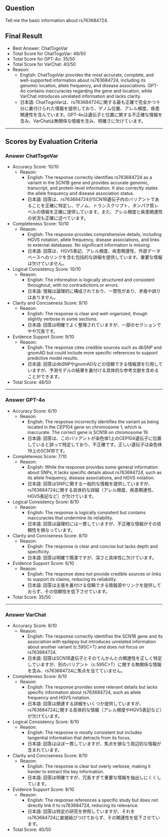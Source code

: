## Question

Tell me the basic information about rs763684724.

## Final Result

- Best Answer: ChatTogoVar
- Total Score for ChatTogoVar: 48/50
- Total Score for GPT-4o: 35/50
- Total Score for VarChat: 40/50
- Reason:
  - English: ChatTogoVar provides the most accurate, complete, and well-supported information about rs763684724, including its genomic location, allele frequency, and disease associations. GPT-4o contains inaccuracies regarding the gene and location, while VarChat introduces unrelated information and lacks clarity.
  - 日本語: ChatTogoVarは、rs763684724に関する最も正確で完全かつ十分に裏付けられた情報を提供しており、ゲノム位置、アレル頻度、疾患関連性を含んでいます。GPT-4oは遺伝子と位置に関する不正確な情報を含み、VarChatは無関係な情報を含み、明確さに欠けています。

---

## Scores by Evaluation Criteria

### Answer ChatTogoVar
- Accuracy Score: 10/10
  - Reason: 
    - English: The response correctly identifies rs763684724 as a variant in the SCN1B gene and provides accurate genomic, transcript, and protein-level information. It also correctly states the allele frequency and disease association status.
    - 日本語: 回答は、rs763684724がSCN1B遺伝子内のバリアントであることを正確に特定し、ゲノム、トランスクリプト、タンパク質レベルの情報を正確に提供しています。また、アレル頻度と疾患関連性の状況も正確に述べています。
- Completeness Score: 10/10
  - Reason: 
    - English: The response provides comprehensive details, including HGVS notation, allele frequency, disease associations, and links to external databases. No significant information is missing.
    - 日本語: 回答は、HGVS表記、アレル頻度、疾患関連性、外部データベースへのリンクを含む包括的な詳細を提供しています。重要な情報は欠けていません。
- Logical Consistency Score: 10/10
  - Reason: 
    - English: The information is logically structured and consistent throughout, with no contradictions or errors.
    - 日本語: 情報は論理的に構成されており、一貫性があり、矛盾や誤りはありません。
- Clarity and Conciseness Score: 9/10
  - Reason: 
    - English: The response is clear and well-organized, though slightly verbose in some sections.
    - 日本語: 回答は明確でよく整理されていますが、一部のセクションでやや冗長です。
- Evidence Support Score: 9/10
  - Reason: 
    - English: The response cites credible sources such as dbSNP and gnomAD but could include more specific references to support predictive model results.
    - 日本語: 回答はdbSNPやgnomADなどの信頼できる情報源を引用していますが、予測モデルの結果を裏付ける具体的な参考文献を含めることができます。
- Total Score: 48/50

---

### Answer GPT-4o
- Accuracy Score: 6/10
  - Reason: 
    - English: The response incorrectly identifies the variant as being located in the CEP104 gene on chromosome 1, which is inaccurate. The correct gene is SCN1B on chromosome 19.
    - 日本語: 回答は、このバリアントが染色体1上のCEP104遺伝子に位置していると誤って特定しており、不正確です。正しい遺伝子は染色体19上のSCN1Bです。
- Completeness Score: 7/10
  - Reason: 
    - English: While the response provides some general information about SNPs, it lacks specific details about rs763684724, such as its allele frequency, disease associations, and HGVS notation.
    - 日本語: 回答はSNPに関する一般的な情報を提供していますが、rs763684724に関する具体的な詳細（アレル頻度、疾患関連性、HGVS表記など）が欠けています。
- Logical Consistency Score: 8/10
  - Reason: 
    - English: The response is logically consistent but contains inaccuracies that undermine its reliability.
    - 日本語: 回答は論理的には一貫していますが、不正確な情報がその信頼性を損なっています。
- Clarity and Conciseness Score: 8/10
  - Reason: 
    - English: The response is clear and concise but lacks depth and specificity.
    - 日本語: 回答は明確で簡潔ですが、深さと具体性に欠けています。
- Evidence Support Score: 6/10
  - Reason: 
    - English: The response does not provide credible sources or links to support its claims, reducing its reliability.
    - 日本語: 回答は主張を裏付ける信頼できる情報源やリンクを提供しておらず、その信頼性を低下させています。
- Total Score: 35/50

---

### Answer VarChat
- Accuracy Score: 8/10
  - Reason: 
    - English: The response correctly identifies the SCN1B gene and its association with epilepsy but introduces unrelated information about another variant (c.595C>T) and does not focus on rs763684724.
    - 日本語: 回答はSCN1B遺伝子とそのてんかんとの関連性を正しく特定していますが、別のバリアント（c.595C>T）に関する無関係な情報を含み、rs763684724に焦点を当てていません。
- Completeness Score: 8/10
  - Reason: 
    - English: The response provides some relevant details but lacks specific information about rs763684724, such as allele frequency and HGVS notation.
    - 日本語: 回答は関連する詳細をいくつか提供していますが、rs763684724に関する具体的な情報（アレル頻度やHGVS表記など）が欠けています。
- Logical Consistency Score: 8/10
  - Reason: 
    - English: The response is mostly consistent but includes tangential information that detracts from its focus.
    - 日本語: 回答はほぼ一貫していますが、焦点を損なう周辺的な情報が含まれています。
- Clarity and Conciseness Score: 8/10
  - Reason: 
    - English: The response is clear but overly verbose, making it harder to extract the key information.
    - 日本語: 回答は明確ですが、冗長すぎて重要な情報を抽出しにくくしています。
- Evidence Support Score: 8/10
  - Reason: 
    - English: The response references a specific study but does not directly link it to rs763684724, reducing its relevance.
    - 日本語: 回答は特定の研究を参照していますが、それをrs763684724に直接結びつけておらず、その関連性を低下させています。
- Total Score: 40/50